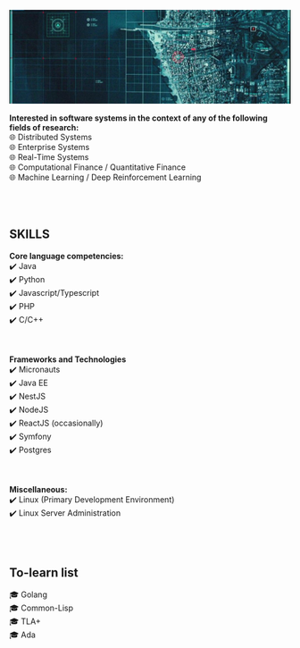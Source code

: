  ![alt text](https://github.com/brytemorio/brytemorio/blob/main/1500x500?raw=true) 

 <!-- <a href="https://app.daily.dev/brytemorio"><img src="https://api.daily.dev/devcards/efa13de162ae43418d1c68d82abaca96.png?r=hg5" width="400" alt="Bryte Morio's Dev Card"/></a>  -->


**Interested in software systems in the context of any of the following fields of research:** <br />
:globe_with_meridians: Distributed Systems <br />
:globe_with_meridians: Enterprise Systems <br />
:globe_with_meridians: Real-Time Systems <br />
:globe_with_meridians: Computational Finance / Quantitative Finance <br />
:globe_with_meridians: Machine Learning / Deep Reinforcement Learning <br />
<br />
<br />
<br />

## SKILLS
**Core language competencies:**  <br />
 :heavy_check_mark: Java <br />
 :heavy_check_mark: Python <br />
 :heavy_check_mark: Javascript/Typescript <br />
 :heavy_check_mark: PHP <br />
 :heavy_check_mark: C/C++ <br />
 <br /> <br />

 **Frameworks and Technologies** <br />
 :heavy_check_mark: Micronauts <br />
 :heavy_check_mark: Java EE <br />
 :heavy_check_mark: NestJS <br />
 :heavy_check_mark: NodeJS <br />
 :heavy_check_mark: ReactJS (occasionally) <br />
 :heavy_check_mark: Symfony <br />
 :heavy_check_mark: Postgres <br />
 <br /> <br />

 **Miscellaneous:** <br />
 :heavy_check_mark: Linux (Primary Development Environment) <br />
 :heavy_check_mark: Linux Server Administration <br />
<br />
<br />
<br />


## To-learn list
:mortar_board: Golang
<br /> :mortar_board: Common-Lisp
<br /> :mortar_board: TLA+
<br /> :mortar_board: Ada
 


